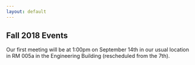 ```yaml
---
layout: default
---
```


## Fall 2018 Events

Our first meeting will be at 1:00pm on September 14th in our usual location in RM 005a in the  Engineering Building (rescheduled from the 7th).
